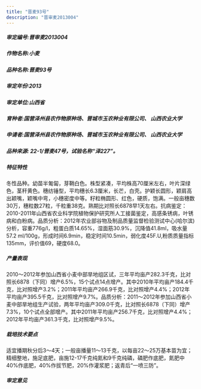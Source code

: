 ```yaml
---
title: "晋麦93号"
description: "晋审麦2013004"
---
```

##### 审定编号:晋审麦2013004

##### 作物名称:小麦

##### 品种名称:晋麦93号

##### 审定年份:2013

##### 审定单位:山西省

##### 育种者:国营泽州县农作物原种场、晋城市玉农种业有限公司、          山西农业大学

##### 申请者:国营泽州县农作物原种场、晋城市玉农种业有限公司、          山西农业大学

##### 品种来源:    22-1/晋麦47号，试验名称“泽227”。

##### 特征特性
冬性品种。幼苗半匍匐，芽鞘白色。株型紧凑，平均株高70厘米左右，叶片深绿色，茎秆黄色。穗纺锤型，平均穗长6.3厘米，长芒，白壳。护颖长圆形，颖肩高出颖嘴，颖嘴中弯，小穗密度中等。籽粒椭圆形、红色，硬质，饱满。一般亩穗数30万，穗粒数27粒，千粒重38克。熟期比对照长6878早1天左右。抗病鉴定：2010-2011年山西省农业科学院植物保护研究所人工接菌鉴定，高感条锈病，叶锈病和白粉病。品质分析：2012年农业部谷物及制品质量监督检验测试中心(哈尔滨)分析，容重776g/l，粗蛋白质14.65%，湿面筋30.9%，沉降值41.8ml，吸水量57.2 ml/100g，形成时间6.9min，稳定时间10.5min，弱化度45F.U,粉质质量指标135mm，评价值69，硬度68.0。

##### 产量表现
2010～2012年参加山西省小麦中部旱地组区试，三年平均亩产282.3千克，比对照长6878（下同）增产6.5%，15个试点14点增产。其中2010年平均亩产184.4千克，比对照增产3.2%；2011年平均亩产266.9千克，比对照增产4.4%；2012年平均亩产395.5千克，比对照增产9.7%。品质分析：2011～2012年参加山西省小麦中部旱地组生产试验，两年平均亩产309.0千克，比对照长6878（下同）增产7.3%，10个试点全部增产。其中2011年平均亩产256.7千克，比对照增产4.4%；2012年平均亩产361.3千克，比对照增产9.5%。

##### 栽培技术要点
适宜播期秋分后3～4天；一般亩播量11～13千克，以每亩22～25万基本苗为宜；精细整地，施足底肥，亩施12-17千克纯氮和9千克纯磷，磷肥作底肥，氮肥中40%作底肥，40%作拔节肥，20%作灌浆肥；返青后“一喷三防”。

##### 审定意见

